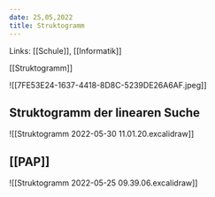 ```yaml
---
date: 25,05,2022
title: Struktogramm
---
```

Links: [[Schule]], [[Informatik]]

[[Struktogramm]]

![[7FE53E24-1637-4418-8D8C-5239DE26A6AF.jpeg]]
## Struktogramm der linearen Suche 
![[Struktogramm 2022-05-30 11.01.20.excalidraw]]

## [[PAP]]

![[Struktogramm 2022-05-25 09.39.06.excalidraw]]